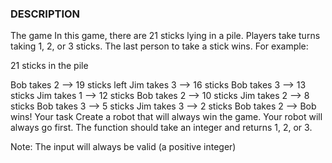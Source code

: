 ### DESCRIPTION

The game
In this game, there are 21 sticks lying in a pile. Players take turns taking 1, 2, or 3 sticks. The last person to take a stick wins. For example:

21 sticks in the pile

Bob takes 2  -->  19 sticks left
Jim takes 3  -->  16 sticks
Bob takes 3  -->  13 sticks
Jim takes 1  -->  12 sticks
Bob takes 2  -->  10 sticks
Jim takes 2  -->   8 sticks
Bob takes 3  -->   5 sticks
Jim takes 3  -->   2 sticks
Bob takes 2  -->  Bob wins!
Your task
Create a robot that will always win the game. Your robot will always go first. The function should take an integer and returns 1, 2, or 3.

Note: The input will always be valid (a positive integer)